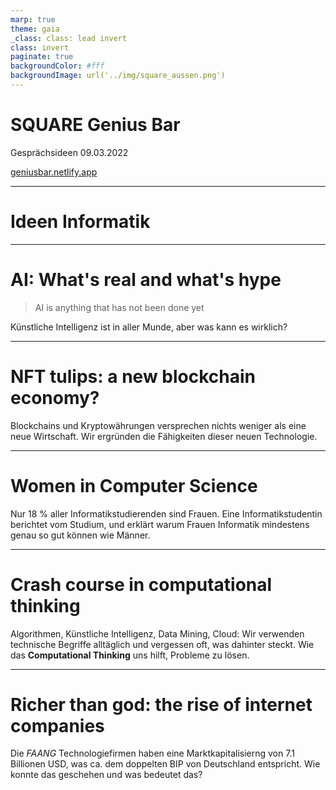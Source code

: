 ```yaml
---
marp: true
theme: gaia
_class: class: lead invert
class: invert
paginate: true
backgroundColor: #fff
backgroundImage: url('../img/square_aussen.png')
---
```

<style>
  :root {
    --color-background: #fff;
    --color-foreground: #000;
    --color-highlight: #f96;
    --color-dimmed: #000;
  }
</style>

<!-- ![bg left:40% 80%](https://marp.app/assets/marp.svg)-->

# **SQUARE Genius Bar**

Gesprächsideen
09.03.2022

[geniusbar.netlify.app](http://geniusbar.netlify.app)

---

# **Ideen Informatik**

---
# AI: What's real and what's hype

>AI is anything that has not been done yet

Künstliche Intelligenz ist in aller Munde, aber was kann es wirklich?

---
# NFT tulips: a new blockchain economy?

Blockchains und Kryptowährungen versprechen nichts weniger als eine neue Wirtschaft. Wir ergründen die Fähigkeiten dieser neuen Technologie.

---
# Women in Computer Science

Nur 18 % aller Informatikstudierenden sind Frauen. Eine Informatikstudentin berichtet vom Studium, und erklärt warum Frauen Informatik mindestens genau so gut können wie Männer.

---
# Crash course in computational thinking

Algorithmen, Künstliche Intelligenz, Data Mining, Cloud: Wir verwenden technische Begriffe alltäglich und vergessen oft, was dahinter steckt.
Wie das **Computational Thinking** uns hilft, Probleme zu lösen.

---
# Richer than god: the rise of internet companies

Die *FAANG* Technologiefirmen haben eine Marktkapitalisierng von 7.1 Billionen USD, was ca. dem doppelten BIP von Deutschland entspricht. Wie konnte das geschehen und was bedeutet das?
